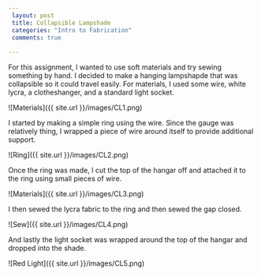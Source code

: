 ```yaml
---
 layout: post
 title: Collapsible Lampshade
 categories: "Intro to Fabrication"
 comments: true
 
---
```


For this assignment, I wanted to use soft materials and try sewing something by hand. I decided to make a hanging lampshapde that was collapsible so it could travel easily. For materials, I used some wire, white lycra, a clotheshanger, and a standard light socket. 

![Materials]({{ site.url }}/images/CL1.png) 

I started by making a simple ring using the wire. Since the gauge was relatively thing, I wrapped a piece of wire around itself to provide additional support. 

![Ring]({{ site.url }}/images/CL2.png) 

Once the ring was made, I cut the top of the hangar off and attached it to the ring using small pieces of wire. 

![Materials]({{ site.url }}/images/CL3.png) 

I then sewed the lycra fabric to the ring and then sewed the gap closed. 

![Sew]({{ site.url }}/images/CL4.png) 

And lastly the light socket was wrapped around the top of the hangar and dropped into the shade.

![Red Light]({{ site.url }}/images/CL5.png)



